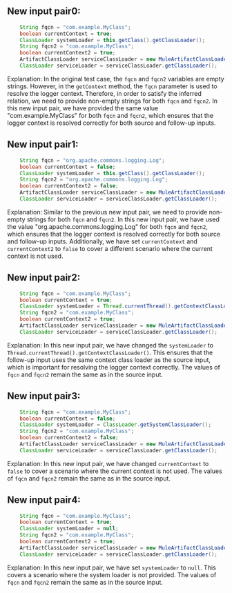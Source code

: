 ## New input pair0:
```java
    String fqcn = "com.example.MyClass";
    boolean currentContext = true;
    ClassLoader systemLoader = this.getClass().getClassLoader();
    String fqcn2 = "com.example.MyClass";
    boolean currentContext2 = true;
    ArtifactClassLoader serviceClassLoader = new MuleArtifactClassLoader("test", new ApplicationDescriptor("test"), new URL[0], this.getClass().getClassLoader(), mock(ClassLoaderLookupPolicy.class));
    ClassLoader serviceLoader = serviceClassLoader.getClassLoader();
```

Explanation: In the original test case, the `fqcn` and `fqcn2` variables are empty strings. However, in the `getContext` method, the `fqcn` parameter is used to resolve the logger context. Therefore, in order to satisfy the inferred relation, we need to provide non-empty strings for both `fqcn` and `fqcn2`. In this new input pair, we have provided the same value "com.example.MyClass" for both `fqcn` and `fqcn2`, which ensures that the logger context is resolved correctly for both source and follow-up inputs.

## New input pair1:
```java
    String fqcn = "org.apache.commons.logging.Log";
    boolean currentContext = false;
    ClassLoader systemLoader = this.getClass().getClassLoader();
    String fqcn2 = "org.apache.commons.logging.Log";
    boolean currentContext2 = false;
    ArtifactClassLoader serviceClassLoader = new MuleArtifactClassLoader("test", new ApplicationDescriptor("test"), new URL[0], this.getClass().getClassLoader(), mock(ClassLoaderLookupPolicy.class));
    ClassLoader serviceLoader = serviceClassLoader.getClassLoader();
```

Explanation: Similar to the previous new input pair, we need to provide non-empty strings for both `fqcn` and `fqcn2`. In this new input pair, we have used the value "org.apache.commons.logging.Log" for both `fqcn` and `fqcn2`, which ensures that the logger context is resolved correctly for both source and follow-up inputs. Additionally, we have set `currentContext` and `currentContext2` to `false` to cover a different scenario where the current context is not used.

## New input pair2:
```java
    String fqcn = "com.example.MyClass";
    boolean currentContext = true;
    ClassLoader systemLoader = Thread.currentThread().getContextClassLoader();
    String fqcn2 = "com.example.MyClass";
    boolean currentContext2 = true;
    ArtifactClassLoader serviceClassLoader = new MuleArtifactClassLoader("test", new ApplicationDescriptor("test"), new URL[0], this.getClass().getClassLoader(), mock(ClassLoaderLookupPolicy.class));
    ClassLoader serviceLoader = serviceClassLoader.getClassLoader();
```

Explanation: In this new input pair, we have changed the `systemLoader` to `Thread.currentThread().getContextClassLoader()`. This ensures that the follow-up input uses the same context class loader as the source input, which is important for resolving the logger context correctly. The values of `fqcn` and `fqcn2` remain the same as in the source input.

## New input pair3:
```java
    String fqcn = "com.example.MyClass";
    boolean currentContext = false;
    ClassLoader systemLoader = ClassLoader.getSystemClassLoader();
    String fqcn2 = "com.example.MyClass";
    boolean currentContext2 = false;
    ArtifactClassLoader serviceClassLoader = new MuleArtifactClassLoader("test", new ApplicationDescriptor("test"), new URL[0], this.getClass().getClassLoader(), mock(ClassLoaderLookupPolicy.class));
    ClassLoader serviceLoader = serviceClassLoader.getClassLoader();
```

Explanation: In this new input pair, we have changed `currentContext` to `false` to cover a scenario where the current context is not used. The values of `fqcn` and `fqcn2` remain the same as in the source input.

## New input pair4:
```java
    String fqcn = "com.example.MyClass";
    boolean currentContext = true;
    ClassLoader systemLoader = null;
    String fqcn2 = "com.example.MyClass";
    boolean currentContext2 = true;
    ArtifactClassLoader serviceClassLoader = new MuleArtifactClassLoader("test", new ApplicationDescriptor("test"), new URL[0], this.getClass().getClassLoader(), mock(ClassLoaderLookupPolicy.class));
    ClassLoader serviceLoader = serviceClassLoader.getClassLoader();
```

Explanation: In this new input pair, we have set `systemLoader` to `null`. This covers a scenario where the system loader is not provided. The values of `fqcn` and `fqcn2` remain the same as in the source input.